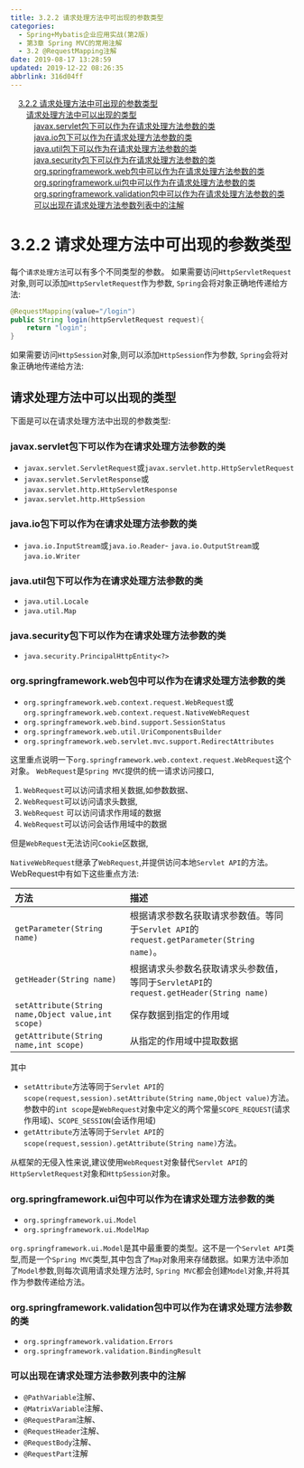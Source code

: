 ```yaml
---
title: 3.2.2 请求处理方法中可出现的参数类型
categories: 
  - Spring+Mybatis企业应用实战(第2版)
  - 第3章 Spring MVC的常用注解
  - 3.2 @RequestMapping注解
date: 2019-08-17 13:28:59
updated: 2019-12-22 08:26:35
abbrlink: 316d04ff
---
```

<div id='my_toc'><a href="/JavaReadingNotes/316d04ff/#3-2-2-请求处理方法中可出现的参数类型" class="header_1">3.2.2 请求处理方法中可出现的参数类型</a><br><a href="/JavaReadingNotes/316d04ff/#请求处理方法中可以出现的类型" class="header_2">请求处理方法中可以出现的类型</a><br><a href="/JavaReadingNotes/316d04ff/#javax-servlet包下可以作为在请求处理方法参数的类" class="header_3">javax.servlet包下可以作为在请求处理方法参数的类</a><br><a href="/JavaReadingNotes/316d04ff/#java-io包下可以作为在请求处理方法参数的类" class="header_3">java.io包下可以作为在请求处理方法参数的类</a><br><a href="/JavaReadingNotes/316d04ff/#java-util包下可以作为在请求处理方法参数的类" class="header_3">java.util包下可以作为在请求处理方法参数的类</a><br><a href="/JavaReadingNotes/316d04ff/#java-security包下可以作为在请求处理方法参数的类" class="header_3">java.security包下可以作为在请求处理方法参数的类</a><br><a href="/JavaReadingNotes/316d04ff/#org-springframework-web包中可以作为在请求处理方法参数的类" class="header_3">org.springframework.web包中可以作为在请求处理方法参数的类</a><br><a href="/JavaReadingNotes/316d04ff/#org-springframework-ui包中可以作为在请求处理方法参数的类" class="header_3">org.springframework.ui包中可以作为在请求处理方法参数的类</a><br><a href="/JavaReadingNotes/316d04ff/#org-springframework-validation包中可以作为在请求处理方法参数的类" class="header_3">org.springframework.validation包中可以作为在请求处理方法参数的类</a><br><a href="/JavaReadingNotes/316d04ff/#可以出现在请求处理方法参数列表中的注解" class="header_3">可以出现在请求处理方法参数列表中的注解</a><br></div>
<style>.header_1{margin-left: 1em;}.header_2{margin-left: 2em;}.header_3{margin-left: 3em;}.header_4{margin-left: 4em;}.header_5{margin-left: 5em;}.header_6{margin-left: 6em;}</style>
<!--more-->
<script>if (navigator.platform.search('arm')==-1){document.getElementById('my_toc').style.display = 'none';}var e,p = document.getElementsByTagName('p');while (p.length>0) {e = p[0];e.parentElement.removeChild(e);}</script>

<!--end-->
<!--SSTStart-->
# 3.2.2 请求处理方法中可出现的参数类型 #
每个`请求处理方法`可以有多个不同类型的参数。
如果需要访问`HttpServletRequest`对象,则可以添加`HttpServletRequest`作为参数, `Spring`会将对象正确地传递给方法:
```java
@RequestMapping(value="/login")
public String login(httpServletRequest request){
    return "login";
}
```
如果需要访问`HttpSession`对象,则可以添加`HttpSession`作为参数, `Spring`会将对象正确地传递给方法:

## 请求处理方法中可以出现的类型 ##
下面是可以在请求处理方法中出现的参数类型:
### javax.servlet包下可以作为在请求处理方法参数的类 ###
- `javax.servlet.ServletRequest`或`javax.servlet.http.HttpServletRequest`
- `javax.servlet.ServletResponse`或`javax.servlet.http.HttpServletResponse`
- `javax.servlet.http.HttpSession`

### java.io包下可以作为在请求处理方法参数的类 ###
- `java.io.InputStream`或`java.io.Reader`- `java.io.OutputStream`或`java.io.Writer`

### java.util包下可以作为在请求处理方法参数的类 ###
- `java.util.Locale`
- `java.util.Map`

### java.security包下可以作为在请求处理方法参数的类 ###
- `java.security.PrincipalHttpEntity<?>`

### org.springframework.web包中可以作为在请求处理方法参数的类 ###
- `org.springframework.web.context.request.WebRequest`或`org.springframework.web.context.request.NativeWebRequest`
- `org.springframework.web.bind.support.SessionStatus`
- `org.springframework.web.util.UriComponentsBuilder`
- `org.springframework.web.servlet.mvc.support.RedirectAttributes`

这里重点说明一下`org.springframework.web.context.request.WebRequest`这个对象。 `WebRequest`是`Spring MVC`提供的统一请求访问接口,
1. `WebRequest`可以访问请求相关数据,如参数数据、
2. `WebRequest`可以访问请求头数据,
3. `WebRequest` 可以访问请求作用域的数据
4. `WebRequest`可以访问会话作用域中的数据

但是`WebRequest`无法访问`Cookie`区数据,

`NativeWebRequest`继承了`WebRequest`,并提供访问本地`Servlet API`的方法。
WebRequest中有如下这些重点方法:

|方法|描述|
|:---|:---|
|`getParameter(String name)`|根据请求参数名获取请求参数值。等同于`Servlet API`的`request.getParameter(String name)`。|
|`getHeader(String name)`|根据请求头参数名获取请求头参数值，等同于`ServletAPI`的`request.getHeader(String name)`|
|`setAttribute(String name,Object value,int scope)`|保存数据到指定的作用域|
|`getAttribute(String name,int scope)`|从指定的作用域中提取数据|
其中
- `setAttribute`方法等同于`Servlet API`的`scope(request,session).setAttribute(String name,Object value)`方法。参数中的`int scope`是`WebRequest`对象中定义的两个常量`SCOPE_REQUEST`(请求作用域)、`SCOPE_SESSION`(会话作用域)
- `getAttribute`方法等同于`Servlet API`的`scope(request,session).getAttribute(String name)`方法。

从框架的无侵入性来说,建议使用`WebRequest`对象替代`Servlet API`的`HttpServletRequest`对象和`HttpSession`对象。

### org.springframework.ui包中可以作为在请求处理方法参数的类 ###
- `org.springframework.ui.Model`
- `org.springframework.ui.ModelMap`

`org.springframework.ui.Model`是其中最重要的类型。这不是一个`Servlet API`类型,而是一个`Spring MVC`类型,其中包含了`Map`对象用来存储数据。如果方法中添加了`Model`参数,则每次调用请求处理方法时, `Spring MVC`都会创建`Model`对象,并将其作为参数传递给方法。
### org.springframework.validation包中可以作为在请求处理方法参数的类 ###
- `org.springframework.validation.Errors`
- `org.springframework.validation.BindingResult`

### 可以出现在请求处理方法参数列表中的注解 ###
- `@PathVariable`注解、
- `@MatrixVariable`注解、
- `@RequestParam`注解、
- `@RequestHeader`注解、
- `@RequestBody`注解、
- `@RequestPart`注解
<!--SSTStop-->



